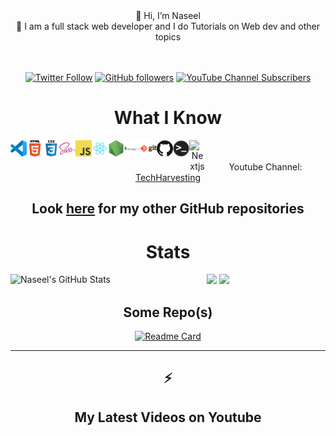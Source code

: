  <center>👋 Hi, I’m Naseel <br>
 🏫 I am a full stack web developer and I do Tutorials on Web dev and other topics
<br><br><br>



 <p><a href="http://twitter.com/naseelniyas"><img src="https://img.shields.io/twitter/follow/naseelniyas?color=blue&amp;logo=twitter&amp;style=for-the-badge" alt="Twitter Follow"></a>
<a href="http://github.com/naseelniyas"><img src="https://img.shields.io/github/followers/naseelniyas?color=black&amp;logo=github&amp;style=for-the-badge" alt="GitHub followers"></a>
<a href="https://www.youtube.com/c/TechHarvestingwithNaseel"><img src="https://img.shields.io/youtube/channel/subscribers/UCvyU5jrYhkYnybK6D1t5UHQ?logo=youtube&amp;style=for-the-badge" alt="YouTube Channel Subscribers"></a></p>


 <h1> What I Know </h1>

<img align="left" alt="Visual Studio Code" width="26px" src="https://raw.githubusercontent.com/github/explore/80688e429a7d4ef2fca1e82350fe8e3517d3494d/topics/visual-studio-code/visual-studio-code.png" />
<img align="left" alt="HTML5" width="26px" src="https://raw.githubusercontent.com/github/explore/80688e429a7d4ef2fca1e82350fe8e3517d3494d/topics/html/html.png" />
<img align="left" alt="CSS3" width="26px" src="https://raw.githubusercontent.com/github/explore/80688e429a7d4ef2fca1e82350fe8e3517d3494d/topics/css/css.png" />
<img align="left" alt="Sass" width="26px" src="https://raw.githubusercontent.com/github/explore/80688e429a7d4ef2fca1e82350fe8e3517d3494d/topics/sass/sass.png" />
<img align="left" alt="JavaScript" width="26px" src="https://raw.githubusercontent.com/github/explore/80688e429a7d4ef2fca1e82350fe8e3517d3494d/topics/javascript/javascript.png" />
<img align="left" alt="React" width="26px" src="https://raw.githubusercontent.com/github/explore/80688e429a7d4ef2fca1e82350fe8e3517d3494d/topics/react/react.png" />
<img align="left" alt="Node.js" width="26px" src="https://raw.githubusercontent.com/github/explore/80688e429a7d4ef2fca1e82350fe8e3517d3494d/topics/nodejs/nodejs.png" />
<img align="left" alt="MongoDB" width="26px" src="https://raw.githubusercontent.com/github/explore/80688e429a7d4ef2fca1e82350fe8e3517d3494d/topics/mongodb/mongodb.png" />
<img align="left" alt="Git" width="26px" src="https://raw.githubusercontent.com/github/explore/80688e429a7d4ef2fca1e82350fe8e3517d3494d/topics/git/git.png" />
<img align="left" alt="GitHub" width="26px" src="https://raw.githubusercontent.com/github/explore/78df643247d429f6cc873026c0622819ad797942/topics/github/github.png" />
<img align="left" alt="Terminal" width="26px" src="https://raw.githubusercontent.com/github/explore/80688e429a7d4ef2fca1e82350fe8e3517d3494d/topics/terminal/terminal.png" />
<img align="left" alt="Nextjs" width="26px" src="https://www.asapdevelopers.com/wp-content/uploads/2019/04/next_js.png" />



<br>
<center>
 <br>
Youtube Channel: <a href='https://www.youtube.com/channel/UCvyU5jrYhkYnybK6D1t5UHQ'>TechHarvesting</a>


Look <a href="http://github.com/techharvesting">here</a> for my other GitHub repositories
---

 <h1> Stats </h1>
  <img align="left" alt="Naseel's GitHub Stats" src="https://github-readme-stats.vercel.app/api?username=naseelniyas&show_icons=true&hide_border=true&theme=nightowl" />

 <img src='https://github-readme-stats.vercel.app/api/top-langs/?username=naseelniyas&layout=compact&theme=nightowl&hide_border=true' />

 <img src='https://activity-graph.herokuapp.com/graph?username=NaseelNiyas&theme=react-dark&hide_border=true' />

 <h2> Some Repo(s) </h2>
 <a href="https://github.com/naseelniyas/noter"><img src="https://github-readme-stats.vercel.app/api/pin/?username=naseelniyas&amp;repo=noter&amp;theme=nightowl&amp;hide_border=true" alt="Readme Card"></a>



---

 <h2> ⚡ </h2>

 </center>
 <h2> My Latest Videos on Youtube  </h2> <br>
 

